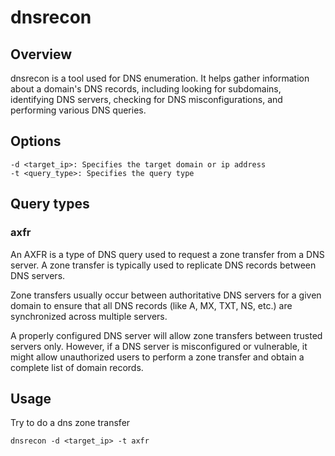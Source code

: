 # dnsrecon

## Overview

dnsrecon is a tool used for DNS enumeration. It helps gather information about a domain's DNS records, including looking for subdomains, identifying DNS servers, checking for DNS misconfigurations, and performing various DNS queries.

## Options

    -d <target_ip>: Specifies the target domain or ip address
    -t <query_type>: Specifies the query type


## Query types

### axfr

An AXFR is a type of DNS query used to request a zone transfer from a DNS server. A zone transfer is typically used to replicate DNS records between DNS servers.

Zone transfers usually occur between authoritative DNS servers for a given domain to ensure that all DNS records (like A, MX, TXT, NS, etc.) are synchronized across multiple servers.

A properly configured DNS server will allow zone transfers between trusted servers only. However, if a DNS server is misconfigured or vulnerable, it might allow unauthorized users to perform a zone transfer and obtain a complete list of domain records.

## Usage

Try to do a dns zone transfer

    dnsrecon -d <target_ip> -t axfr
